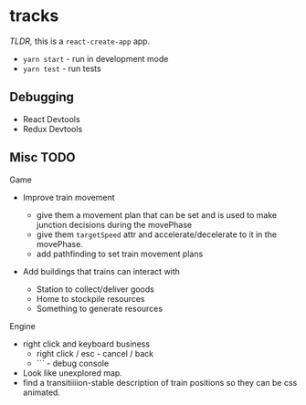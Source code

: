 # tracks

*TLDR,* this is a `react-create-app` app.

- `yarn start` - run in development mode
- `yarn test` - run tests

## Debugging

- React Devtools
- Redux Devtools

## Misc TODO

Game 

- Improve train movement
    - give them a movement plan that can be set and is used to make junction decisions during the movePhase
    - give them `targetSpeed` attr and accelerate/decelerate to it in the movePhase.
    - add pathfinding to set train movement plans
    
- Add buildings that trains can interact with
    - Station to collect/deliver goods
    - Home to stockpile resources
    - Something to generate resources

Engine
- right click and keyboard business
    - right click / esc - cancel / back
    - `\`` - debug console
- Look like unexplored map.
- find a transitiiiion-stable description of train positions so they can be css animated.
